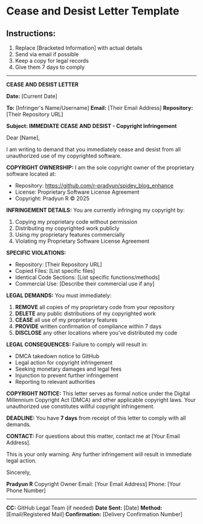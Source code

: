 # Cease and Desist Letter Template

## Instructions:
1. Replace [Bracketed Information] with actual details
2. Send via email if possible
3. Keep a copy for legal records
4. Give them 7 days to comply

---

**CEASE AND DESIST LETTER**

**Date:** [Current Date]

**To:** [Infringer's Name/Username]
**Email:** [Their Email Address]
**Repository:** [Their Repository URL]

**Subject: IMMEDIATE CEASE AND DESIST - Copyright Infringement**

Dear [Name],

I am writing to demand that you immediately cease and desist from all unauthorized use of my copyrighted software.

**COPYRIGHT OWNERSHIP:**
I am the sole copyright owner of the proprietary software located at:
- Repository: https://github.com/r-pradyun/spidey_blog_enhance
- License: Proprietary Software License Agreement
- Copyright: Pradyun R © 2025

**INFRINGEMENT DETAILS:**
You are currently infringing my copyright by:
1. Copying my proprietary code without permission
2. Distributing my copyrighted work publicly
3. Using my proprietary features commercially
4. Violating my Proprietary Software License Agreement

**SPECIFIC VIOLATIONS:**
- Repository: [Their Repository URL]
- Copied Files: [List specific files]
- Identical Code Sections: [List specific functions/methods]
- Commercial Use: [Describe their commercial use if any]

**LEGAL DEMANDS:**
You must immediately:

1. **REMOVE** all copies of my proprietary code from your repository
2. **DELETE** any public distributions of my copyrighted work
3. **CEASE** all use of my proprietary features
4. **PROVIDE** written confirmation of compliance within 7 days
5. **DISCLOSE** any other locations where you've distributed my code

**LEGAL CONSEQUENCES:**
Failure to comply will result in:
- DMCA takedown notice to GitHub
- Legal action for copyright infringement
- Seeking monetary damages and legal fees
- Injunction to prevent further infringement
- Reporting to relevant authorities

**COPYRIGHT NOTICE:**
This letter serves as formal notice under the Digital Millennium Copyright Act (DMCA) and other applicable copyright laws. Your unauthorized use constitutes willful copyright infringement.

**DEADLINE:**
You have **7 days** from receipt of this letter to comply with all demands.

**CONTACT:**
For questions about this matter, contact me at [Your Email Address].

This is your only warning. Any further infringement will result in immediate legal action.

Sincerely,

**Pradyun R**
Copyright Owner
Email: [Your Email Address]
Phone: [Your Phone Number]

---

**CC:** GitHub Legal Team (if needed)
**Date Sent:** [Date]
**Method:** [Email/Registered Mail]
**Confirmation:** [Delivery Confirmation Number]
